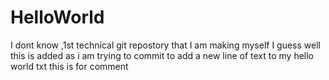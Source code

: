 # HelloWorld
I dont know ,1st technical git repostory that I am making myself I guess
well this is added as i am trying to commit to add a new line of text to my hello world txt
this is for comment 
